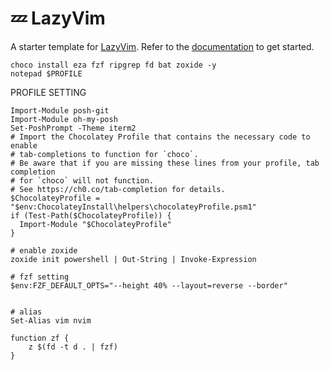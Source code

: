 # 💤 LazyVim

A starter template for [LazyVim](https://github.com/LazyVim/LazyVim).
Refer to the [documentation](https://lazyvim.github.io/installation) to get started.

```
choco install eza fzf ripgrep fd bat zoxide -y
notepad $PROFILE
```

PROFILE SETTING
```
Import-Module posh-git
Import-Module oh-my-posh
Set-PoshPrompt -Theme iterm2
# Import the Chocolatey Profile that contains the necessary code to enable
# tab-completions to function for `choco`.
# Be aware that if you are missing these lines from your profile, tab completion
# for `choco` will not function.
# See https://ch0.co/tab-completion for details.
$ChocolateyProfile = "$env:ChocolateyInstall\helpers\chocolateyProfile.psm1"
if (Test-Path($ChocolateyProfile)) {
  Import-Module "$ChocolateyProfile"
}

# enable zoxide
zoxide init powershell | Out-String | Invoke-Expression

# fzf setting
$env:FZF_DEFAULT_OPTS="--height 40% --layout=reverse --border"


# alias
Set-Alias vim nvim

function zf {
    z $(fd -t d . | fzf)
}
```
